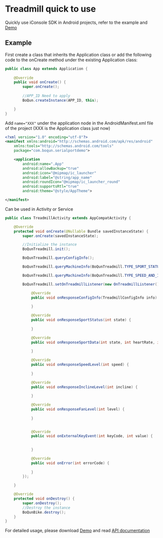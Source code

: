 # Treadmill quick to use

Quickly use iConsole SDK in Android projects, refer to the example and [Demo](https://github.com/arkuo0214/BoQunSDK/blob/master/repository/com/boqun/screensender/BQScreenSenderDemo.rar)



## Example



First create a class that inherits the Application class or add the following code to the onCreate method under the existing Application class:

```java
public class App extends Application {
    
    @Override
    public void onCreate() {
        super.onCreate();
        
        //APP_ID Need to apply
        BoQun.createInstance(APP_ID, this);

    }
}
```



Add `name="XXX"` under the application node in the AndroidManifest.xml file of the project (XXX is the Application class just now)

```xml
<?xml version="1.0" encoding="utf-8"?>
<manifest xmlns:android="http://schemas.android.com/apk/res/android"
    xmlns:tools="http://schemas.android.com/tools"
    package="com.boqun.serialportdemo">

    <application
        android:name=".App"
        android:allowBackup="true"
        android:icon="@mipmap/ic_launcher"
        android:label="@string/app_name"
        android:roundIcon="@mipmap/ic_launcher_round"
        android:supportsRtl="true"
        android:theme="@style/AppTheme">

</manifest>
```



Can be used in Activity or Service

```java
public class TreadmillActivity extends AppCompatActivity {

    @Override
    protected void onCreate(@Nullable Bundle savedInstanceState) {
        super.onCreate(savedInstanceState);

        //Initialize the instance
        BoQunTreadmill.init();

        BoQunTreadmill.queryConfigInfo();

        BoQunTreadmill.queryMachineInfo(BoQunTreadmill.TYPE_SPORT_STATUS);

        BoQunTreadmill.queryMachineInfo(BoQunTreadmill.TYPE_SPEED_AND_INCLINE);

        BoQunTreadmill.setOnTreadmillListener(new OnTreadmillListener() {

            @Override
            public void onResponseConfigInfo(TreadmillConfigInfo info) {
                
            }

            @Override
            public void onResponseSportStatus(int state) {
              
            }

            @Override
            public void onResponseSportData(int state, int heartRate, int speed) {
              
            }

            @Override
            public void onResponseSpeedLevel(int speed) {
             
            }

            @Override
            public void onResponseInclineLevel(int incline) {
            
            }

            @Override
            public void onResponseFanLevel(int level) {
              
            }
            

            @Override
            public void onExternalKeyEvent(int keyCode, int value) {
               
             
            }

            @Override
            public void onError(int errorCode) {
                
            }
        });

    }

    @Override
    protected void onDestroy() {
        super.onDestroy();
        //Destroy the instance
        BoQunBike.destroy();
    }
}

```



For detailed usage, please download [Demo]() and read [API documentation](TreadmillApi.md)

